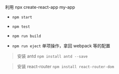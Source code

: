 利用 npx create-react-app my-app 

- `npm start`

- `npm test`

- `npm run build`

- `npm run eject` 单项操作，拿回 webpack 等的配置

> 安装 antd 
`npm install antd --save`

> 安装 react-router
`npm install react-router-dom`
